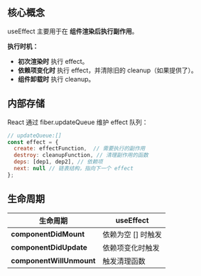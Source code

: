 ## 核心概念
useEffect 主要用于在 **组件渲染后执行副作用**。

**执行时机：**
- **初次渲染时** 执行 effect。
- **依赖项变化时** 执行 effect，并清除旧的 cleanup（如果提供了）。
- **组件卸载时** 执行 cleanup。

## 内部存储
React 通过 fiber.updateQueue 维护 effect 队列：
```jsx
// updateQueue:[]
const effect = {
  create: effectFunction,  // 需要执行的副作用
  destroy: cleanupFunction, // 清理副作用的函数
  deps: [dep1, dep2], // 依赖项
  next: null // 链表结构，指向下一个 effect
};
```

## 生命周期
| **生命周期**                 | useEffect   |
| ------------------------ | ----------- |
| **componentDidMount**    | 依赖为空 [] 时触发 |
| **componentDidUpdate**   | 依赖项变化时触发    |
| **componentWillUnmount** | 触发清理函数      |